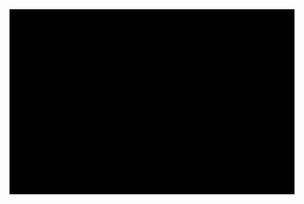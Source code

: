 <div align="center">
 <img src="readme_img.gif">
</div>

<!--  https://jitter.video/file/?id=pQaXiRtHyFgmJ4W4JNasV -->
<!--  wegah52048@sceath.com. -->
